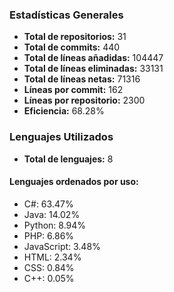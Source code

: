 <!-- #stats -->
### Estadísticas Generales
- **Total de repositorios:** 31
- **Total de commits:** 440
- **Total de líneas añadidas:** 104447
- **Total de líneas eliminadas:** 33131
- **Total de líneas netas:** 71316
- **Líneas por commit:** 162
- **Líneas por repositorio:** 2300
- **Eficiencia:** 68.28%

### Lenguajes Utilizados
- **Total de lenguajes:** 8
#### Lenguajes ordenados por uso:
  - C#: 63.47%
  - Java: 14.02%
  - Python: 8.94%
  - PHP: 6.86%
  - JavaScript: 3.48%
  - HTML: 2.34%
  - CSS: 0.84%
  - C++: 0.05%
<!-- #/stats -->

<!-- #process -->
<!--
	cores: 4
	runtime: 81.77259397506714s
-->
<!-- #/process -->

